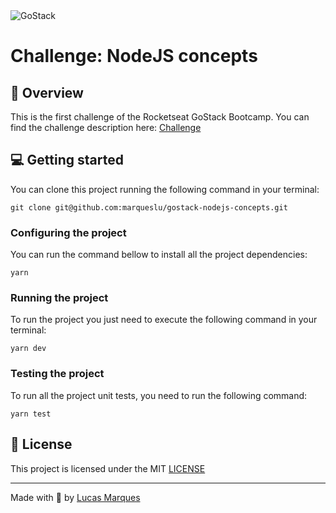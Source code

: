 <img alt="GoStack" src="https://storage.googleapis.com/golden-wind/bootcamp-gostack/header-desafios.png" />

# Challenge: NodeJS concepts

## :rocket: Overview

This is the first challenge of the Rocketseat GoStack Bootcamp.
You can find the challenge description here: [Challenge](https://github.com/Rocketseat/bootcamp-gostack-desafios/tree/master/desafio-conceitos-nodejs)

## :computer: Getting started

You can clone this project running the following command in your terminal:

```
git clone git@github.com:marqueslu/gostack-nodejs-concepts.git
```

### Configuring the project

You can run the command bellow to install all the project dependencies:

```
yarn
```

### Running the project

To run the project you just need to execute the following command in your terminal:

```
yarn dev
```

### Testing the project

To run all the project unit tests, you need to run the following command:

```
yarn test
```

## :memo: License

This project is licensed under the MIT [LICENSE](https://github.com/marqueslu/gostack-nodejs-concepts/blob/master/LICENSE)

---

Made with :purple_heart: by [Lucas Marques](https://github.com/marqueslu)